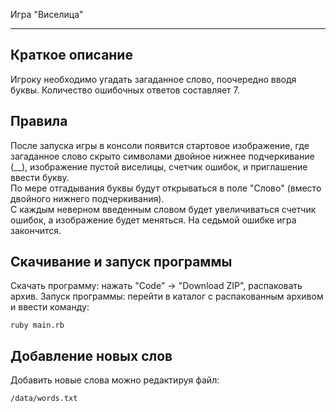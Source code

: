 Игра "Виселица"

____

Краткое описание
-----------

Игроку необходимо угадать загаданное слово, поочередно вводя буквы.
Количество ошибочных ответов составляет 7.

Правила
-----------
После запуска игры в консоли появится стартовое изображение, где загаданное слово скрыто символами двойное нижнее подчеркивание (__), изображение пустой виселицы, счетчик ошибок, и приглашение ввести букву.  
По мере отгадывания буквы будут открываться в поле "Слово" (вместо двойного нижнего подчеркивания).  
С каждым неверном введенным словом будет увеличиваться счетчик ошибок, а изображение будет меняться. На седьмой ошибке игра закончится.

Скачивание и запуск программы
----------
Скачать программу: нажать "Code" -> "Download ZIP", распаковать архив.
Запуск программы: перейти в каталог с распакованным архивом и ввести команду:

```
ruby main.rb
```

Добавление новых слов
----------
Добавить новые слова можно редактируя файл: 

`
/data/words.txt
`
